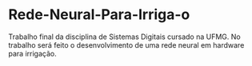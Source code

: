 # Rede-Neural-Para-Irriga-o
Trabalho final da disciplina de Sistemas Digitais cursado na UFMG. No trabalho será feito o desenvolvimento de uma rede neural em hardware para irrigação.
